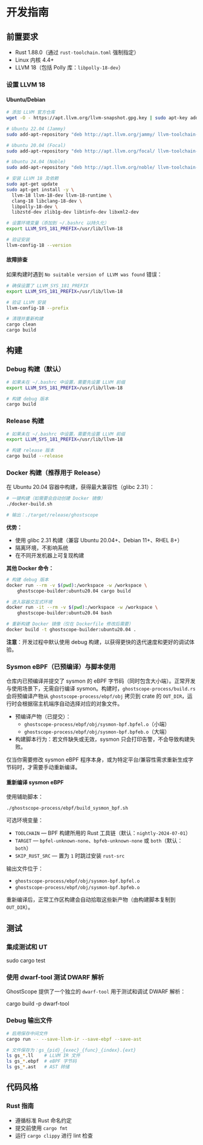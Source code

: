# 开发指南

## 前置要求

- Rust 1.88.0（通过 `rust-toolchain.toml` 强制指定）
- Linux 内核 4.4+
- LLVM 18（包括 Polly 库：`libpolly-18-dev`）

### 设置 LLVM 18

#### Ubuntu/Debian

```bash
# 添加 LLVM 官方仓库
wget -O - https://apt.llvm.org/llvm-snapshot.gpg.key | sudo apt-key add -

# Ubuntu 22.04 (Jammy)
sudo add-apt-repository "deb http://apt.llvm.org/jammy/ llvm-toolchain-jammy-18 main"

# Ubuntu 20.04 (Focal)
sudo add-apt-repository "deb http://apt.llvm.org/focal/ llvm-toolchain-focal-18 main"

# Ubuntu 24.04 (Noble)
sudo add-apt-repository "deb http://apt.llvm.org/noble/ llvm-toolchain-noble-18 main"

# 安装 LLVM 18 及依赖
sudo apt-get update
sudo apt-get install -y \
  llvm-18 llvm-18-dev llvm-18-runtime \
  clang-18 libclang-18-dev \
  libpolly-18-dev \
  libzstd-dev zlib1g-dev libtinfo-dev libxml2-dev

# 设置环境变量（添加到 ~/.bashrc 以持久化）
export LLVM_SYS_181_PREFIX=/usr/lib/llvm-18

# 验证安装
llvm-config-18 --version
```

#### 故障排查

如果构建时遇到 `No suitable version of LLVM was found` 错误：

```bash
# 确保设置了 LLVM_SYS_181_PREFIX
export LLVM_SYS_181_PREFIX=/usr/lib/llvm-18

# 验证 LLVM 安装
llvm-config-18 --prefix

# 清理并重新构建
cargo clean
cargo build
```

## 构建

### Debug 构建（默认）

```bash
# 如果未在 ~/.bashrc 中设置，需要先设置 LLVM 前缀
export LLVM_SYS_181_PREFIX=/usr/lib/llvm-18

# 构建 debug 版本
cargo build
```

### Release 构建

```bash
# 如果未在 ~/.bashrc 中设置，需要先设置 LLVM 前缀
export LLVM_SYS_181_PREFIX=/usr/lib/llvm-18

# 构建 release 版本
cargo build --release
```

### Docker 构建（推荐用于 Release）

在 Ubuntu 20.04 容器中构建，获得最大兼容性（glibc 2.31）：

```bash
# 一键构建（如需要会自动创建 Docker 镜像）
./docker-build.sh

# 输出：./target/release/ghostscope
```

**优势：**
- 使用 glibc 2.31 构建（兼容 Ubuntu 20.04+、Debian 11+、RHEL 8+）
- 隔离环境，不影响系统
- 在不同开发机器上可复现构建

**其他 Docker 命令：**

```bash
# 构建 debug 版本
docker run --rm -v $(pwd):/workspace -w /workspace \
    ghostscope-builder:ubuntu20.04 cargo build

# 进入容器交互式环境
docker run -it --rm -v $(pwd):/workspace -w /workspace \
    ghostscope-builder:ubuntu20.04 bash

# 重新构建 Docker 镜像（仅在 Dockerfile 修改后需要）
docker build -t ghostscope-builder:ubuntu20.04 .
```

**注意**：开发过程中默认使用 debug 构建，以获得更快的迭代速度和更好的调试体验。


### Sysmon eBPF（已预编译）与脚本使用

仓库内已预编译并提交了 sysmon 的 eBPF 字节码（同时包含大小端）。正常开发与使用场景下，无需自行编译 sysmon。构建时，`ghostscope-process/build.rs` 会将预编译产物从 `ghostscope-process/ebpf/obj` 拷贝到 crate 的 `OUT_DIR`，运行时会根据宿主机端序自动选择对应的对象文件。

- 预编译产物（已提交）：
  - `ghostscope-process/ebpf/obj/sysmon-bpf.bpfel.o`（小端）
  - `ghostscope-process/ebpf/obj/sysmon-bpf.bpfeb.o`（大端）
- 构建脚本行为：若文件缺失或无效，sysmon 只会打印告警，不会导致构建失败。

仅当你需要修改 sysmon eBPF 程序本身，或为特定平台/兼容性需求重新生成字节码时，才需要手动重新编译。

#### 重新编译 sysmon eBPF

使用辅助脚本：

```
./ghostscope-process/ebpf/build_sysmon_bpf.sh
```

可选环境变量：

- `TOOLCHAIN` — BPF 构建所用的 Rust 工具链（默认：`nightly-2024-07-01`）
- `TARGET` — `bpfel-unknown-none`、`bpfeb-unknown-none` 或 `both`（默认：`both`）
- `SKIP_RUST_SRC` — 置为 `1` 时跳过安装 `rust-src`

输出文件位于：

- `ghostscope-process/ebpf/obj/sysmon-bpf.bpfel.o`
- `ghostscope-process/ebpf/obj/sysmon-bpf.bpfeb.o`

重新编译后，正常工作区构建会自动拾取这些新产物（由构建脚本复制到 `OUT_DIR`）。

## 测试

### 集成测试和 UT
sudo cargo test

### 使用 dwarf-tool 测试 DWARF 解析

GhostScope 提供了一个独立的 `dwarf-tool` 用于测试和调试 DWARF 解析：

cargo build -p dwarf-tool

### Debug 输出文件

```bash
# 启用保存中间文件
cargo run -- --save-llvm-ir --save-ebpf --save-ast

# 文件保存为：gs_{pid}_{exec}_{func}_{index}.{ext}
ls gs_*.ll    # LLVM IR 文件
ls gs_*.ebpf  # eBPF 字节码
ls gs_*.ast   # AST 转储
```

## 代码风格

### Rust 指南

- 遵循标准 Rust 命名约定
- 提交前使用 `cargo fmt`
- 运行 `cargo clippy` 进行 lint 检查
